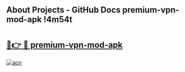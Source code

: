 ## About Projects - GitHub Docs premium-vpn-mod-apk !4m54t

# <h2><a href="https://andorid.site?title=premium-vpn-mod-apk&ref=19M">🔗👉 🔴 premium-vpn-mod-apk</a></h2>

[![acn](https://github.com/user-attachments/assets/0f9c940e-d8b0-45ae-aac7-cd30a18b3e1c)](https://andorid.site?title=premium-vpn-mod-apk&ref=19M)

